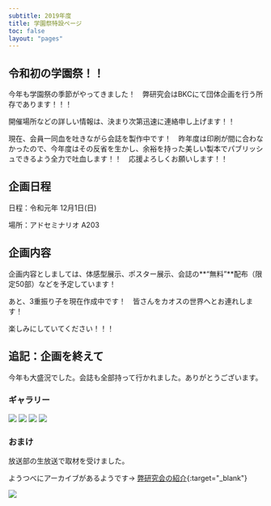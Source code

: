 ```yaml
---
subtitle: 2019年度
title: 学園祭特設ページ
toc: false
layout: "pages"
---
```


## 令和初の学園祭！！

今年も学園祭の季節がやってきました！　弊研究会はBKCにて団体企画を行う所存であります！！！

開催場所などの詳しい情報は、決まり次第迅速に連絡申し上げます！！

現在、会員一同血を吐きながら会誌を製作中です！　昨年度は印刷が間に合わなかったので、今年度はその反省を生かし、余裕を持った美しい製本でパブリッシュできるよう全力で吐血します！！　応援よろしくお願いします！！

## 企画日程

日程：令和元年 12月1日(日)

場所：アドセミナリオ A203

## 企画内容

企画内容としましては、体感型展示、ポスター展示、会誌の**“無料”**配布（限定50部）などを予定しています！

あと、3重振り子を現在作成中です！　皆さんをカオスの世界へとお連れします！

楽しみにしていてください！！！

## 追記：企画を終えて

今年も大盛況でした。会誌も全部持って行かれました。ありがとうございます。

### ギャラリー
<div class="img-list">
  <img src="{{ site.baseurl }}/assets/img/events/fes2019/fes2019-1.jpg">
  <img src="{{ site.baseurl }}/assets/img/events/fes2019/fes2019-2.jpg">
  <img src="{{ site.baseurl }}/assets/img/events/fes2019/fes2019-3.jpg">
  <img src="{{ site.baseurl }}/assets/img/events/fes2019/fes2019-4.jpg">
</div>

### おまけ

放送部の生放送で取材を受けました。

ようつべにアーカイブがあるようです→
[弊研究会の紹介](https://youtu.be/T8oUYupyGEs?t=4202){:target="_blank"}

<div class="img-list">
  <img src="{{ site.baseurl }}/assets/img/events/fes2019/fes2019-5.jpg">
</div>